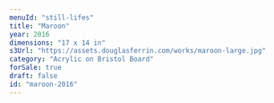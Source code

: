```yaml
---
menuId: "still-lifes"
title: "Maroon"
year: 2016
dimensions: "17 x 14 in"
s3Url: "https://assets.douglasferrin.com/works/maroon-large.jpg"
category: "Acrylic on Bristol Board"
forSale: true
draft: false
id: "maroon-2016"
---
```

